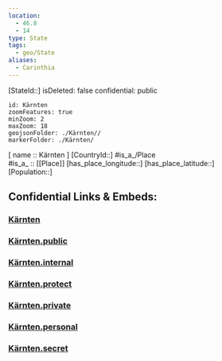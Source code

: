 ```yaml
---
location:
  - 46.8
  - 14
type: State
tags:
  - geo/State
aliases:
  - Carinthia
---
```

[StateId::] 
isDeleted: false
confidential: public
```leaflet
id: Kärnten
zoomFeatures: true 
minZoom: 2 
maxZoom: 18
geojsonFolder: ./Kärnten//
markerFolder: ./Kärnten/
```

[ name :: Kärnten ] 
[CountryId::] 
#is_a_/Place  
#is_a_ :: [[Place]] 
[has_place_longitude::] 
[has_place_latitude::] 
[Population::] 


## Confidential Links & Embeds: 

### [Kärnten](/_Standards/Earth/Continent/Europe/Europe~Central/Austria/Austrias_States/Kärnten.md) 

### [Kärnten.public](/_public/Earth/Continent/Europe/Europe~Central/Austria/Austrias_States/Kärnten.public.md) 

### [Kärnten.internal](/_internal/Earth/Continent/Europe/Europe~Central/Austria/Austrias_States/Kärnten.internal.md) 

### [Kärnten.protect](/_protect/Earth/Continent/Europe/Europe~Central/Austria/Austrias_States/Kärnten.protect.md) 

### [Kärnten.private](/_private/Earth/Continent/Europe/Europe~Central/Austria/Austrias_States/Kärnten.private.md) 

### [Kärnten.personal](/_personal/Earth/Continent/Europe/Europe~Central/Austria/Austrias_States/Kärnten.personal.md) 

### [Kärnten.secret](/_secret/Earth/Continent/Europe/Europe~Central/Austria/Austrias_States/Kärnten.secret.md)

